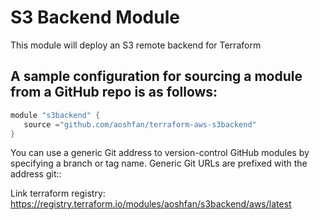 # S3 Backend Module

This module will deploy an S3 remote backend for Terraform

## A sample configuration for sourcing a module from a GitHub repo is as follows:

```h
module "s3backend" {
   source ="github.com/aoshfan/terraform-aws-s3backend"
}
```

You can use a generic Git address to version-control GitHub modules by specifying a branch or tag name. Generic Git URLs are prefixed with the address git::

Link terraform registry: https://registry.terraform.io/modules/aoshfan/s3backend/aws/latest
